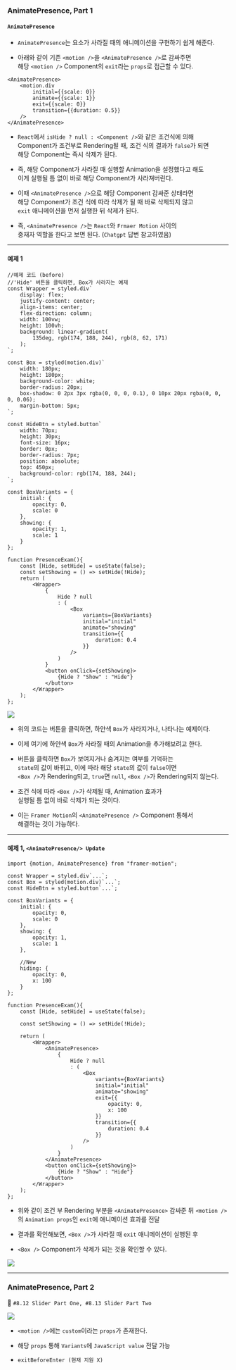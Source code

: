
### AnimatePresence, Part 1

#### `AnimatePresence`

- `AnimatePresence`는 요소가 사라질 때의 애니메이션을 구현하기 쉽게 해준다.

- 아래와 같이 기존 `<motion />`을 `<AnimatePresence />`로 감싸주면 <br/>
	해당 `<motion />` Component의 `exit`라는 `props`로 접근할 수 있다.

``` tsx
<AnimatePresence>
	<motion.div 
		initial={{scale: 0}}
		animate={{scale: 1}}
		exit={{scale: 0}}
		transition={{duration: 0.5}}
	/>
</AnimatePresence>
```

- `React`에서 `isHide ? null : <Component />`와 같은 조건식에 의해 <br/>
	Component가 조건부로 Rendering될 때, 조건 식의 결과가 `false`가 되면 <br/>
	해당 Component는 즉시 삭제가 된다.
	
- 즉, 해당 Component가 사라질 때 실행할 Animation을 설정했다고 해도 <br/>
	이게 실행될 틈 없이 바로 해당 Component가 사라져버린다.

- 이때 `<AnimatePresence />`으로 해당 Component 감싸준 상태라면 <br/>
	해당 Component가 조건 식에 따라 삭제가 될 때 바로 삭제되지 않고 <br/>
	`exit` 애니메이션을 먼저 실행한 뒤 삭제가 된다.

* 즉, `<AnimatePresence />`는 `React`와 `Frmaer Motion` 사이의 <br/>
	중재자 역할을 한다고 보면 된다. (`Chatgpt` 답변 참고하였음)
---

#### 예제 1 

``` tsx
//예제 코드 (before)
//'Hide' 버튼을 클릭하면, Box가 사라지는 예제
const Wrapper = styled.div`
	display: flex;
	justify-content: center;
	align-items: center;
	flex-direction: column;
	width: 100vw;
	height: 100vh;
	background: linear-gradient(
		135deg, rgb(174, 188, 244), rgb(8, 62, 171)
	);
`;

const Box = styled(motion.div)`
	width: 180px;
	height: 180px;
	background-color: white;
	border-radius: 20px;
	box-shadow: 0 2px 3px rgba(0, 0, 0, 0.1), 0 10px 20px rgba(0, 0, 0, 0.06);
	margin-bottom: 5px;
`;

const HideBtn = styled.button`
	width: 70px;
	height: 30px;
	font-size: 16px;
	border: 0px;
	border-radius: 7px;
	position: absolute;
	top: 450px;
	background-color: rgb(174, 188, 244);
`;

const BoxVariants = {
	initial: {
		opacity: 0,
		scale: 0
	},
	showing: {
		opacity: 1,
		scale: 1
	}
};

function PresenceExam(){
	const [Hide, setHide] = useState(false);
	const setShowing = () => setHide(!Hide);
	return (
		<Wrapper>
			{
				Hide ? null 
				: (
					<Box 
						variants={BoxVariants}
						initial="initial"
						animate="showing"
						transition={{
							duration: 0.4
						}}
					/>
				)
			}
			<button onClick={setShowing}>
				{Hide ? "Show" : "Hide"}
			</button>
		</Wrapper>
	);
};
```

<img src="refImgs/AnimatePresence/ExamSample.gif"/>

- 위의 코드는 버튼을 클릭하면, 하얀색 `Box`가 사라지거나, 나타나는 예제이다.
- 이제 여기에 하얀색 `Box`가 사라질 때의 Animation을 추가해보려고 한다.

- 버튼을 클릭하면 `Box`가 보여지거나 숨겨지는 여부를 기억하는 <br/>
	`state`의 값이 바뀌고, 이에 따라 해당 `state`의 값이 `false`이면 <br/>
	`<Box />`가 Rendering되고, `true`면 `null`, `<Box />`가 Rendering되지 않는다.

- 조건 식에 따라 `<Box />`가 삭제될 때, Animation 효과가 <br/>
	실행될 틈 없이 바로 삭제가 되는 것이다.

- 이는 `Framer Motion`의 `<AnimatePresence />` Component 통해서 <br/>
	해결하는 것이 가능하다.
---

#### 예제 1, `<AnimatePresence/> Update`

``` tsx
import {motion, AnimatePresence} from "framer-motion";

const Wrapper = styled.div`...`;
const Box = styled(motion.div)`...`;
const HideBtn = styled.button`...`;

const BoxVariants = {
	initial: {
		opacity: 0,
		scale: 0
	},
	showing: {
		opacity: 1,
		scale: 1
	},
	
	//New
	hiding: {
		opacity: 0,
		x: 100
	}
};

function PresenceExam(){
	const [Hide, setHide] = useState(false);
	
	const setShowing = () => setHide(!Hide);
	
	return (
		<Wrapper>
			<AnimatePresence>
				{
					Hide ? null 
					: (
						<Box 
							variants={BoxVariants}
							initial="initial"
							animate="showing"
							exit={{
								opacity: 0,
								x: 100
							}}
							transition={{
								duration: 0.4
							}}
						/>
					)
				}
			</AnimatePresence>
			<button onClick={setShowing}>
				{Hide ? "Show" : "Hide"}
			</button>
		</Wrapper>
	);
};
```

- 위와 같이 조건 부 Rendering 부분을 `<AnimatePresence>` 감싸준 뒤
	`<motion />`의 `Animation props`인 `exit`에 애니메이션 효과를 전달

- 결과를 확인해보면, `<Box />`가 사라질 때 `exit` 애니메이션이 실행된 후
- `<Box />` Component가 삭제가 되는 것을 확인할 수 있다.

<img src="refImgs/AnimatePresence/Exam_After.gif"/>

---

### AnimatePresence, Part 2

📔 `#8.12 Slider Part One, #8.13 Slider Part Two`

<img src="refImgs/Slider/ExamSample.png"/>

- `<motion />`에는 `custom`이라는 `props`가 존재한다.
- 해당 `props` 통해 `Variants`에 `JavaScript value` 전달 가능

- `exitBeforeEnter (현재 지원 X)`



